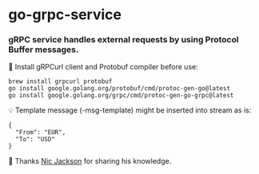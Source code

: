 # go-grpc-service

### gRPC service handles external requests by using Protocol Buffer messages.

📌 Install gRPCurl client and Protobuf compiler before use:
```
brew install grpcurl protobuf
go install google.golang.org/protobuf/cmd/protoc-gen-go@latest
go install google.golang.org/grpc/cmd/protoc-gen-go-grpc@latest
```

💡 Template message (-msg-template) might be inserted into stream as is:
```
{
  "From": "EUR",
  "To": "USD"
}
```

🎥 Thanks [Nic Jackson](https://www.youtube.com/c/NicJackson) for sharing his knowledge.
